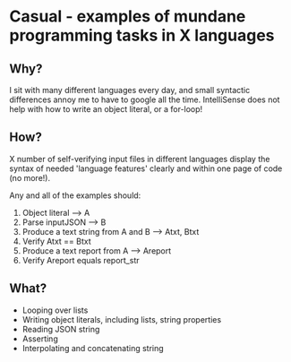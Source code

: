 Casual - examples of mundane programming tasks in X languages
=============================================================


Why?
----
I sit with many different languages every day, and small syntactic
differences annoy me to have to google all the time. IntelliSense
does not help with how to write an object literal, or a for-loop!


How?
----
X number of self-verifying input files in different languages
display the syntax of needed 'language features' clearly and within
one page of code (no more!).

Any and all of the examples should:

1. Object literal --> A
2. Parse inputJSON --> B
3. Produce a text string from A and B --> Atxt, Btxt
4. Verify Atxt == Btxt
5. Produce a text report from A --> Areport
6. Verify Areport equals report_str


What?
-----
* Looping over lists
* Writing object literals, including lists, string properties
* Reading JSON string
* Asserting
* Interpolating and concatenating string
